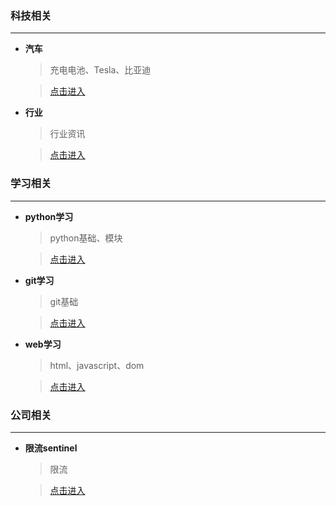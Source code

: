 ### 科技相关

------
- **汽车**

  > 充电电池、Tesla、比亚迪
   
  > [点击进入](https://github.com/mingren135/infos/tree/master/science/motor-car.md)

- **行业**

  > 行业资讯
   
  > [点击进入](https://github.com/mingren135/infos/tree/master/science/industry-info.md)
  
### 学习相关

------
- **python学习**

  > python基础、模块
   
  > [点击进入](https://github.com/mingren135/infos/tree/master/study/python.md)

- **git学习**

  > git基础
   
  > [点击进入](https://github.com/mingren135/infos/tree/master/study/git.md)
  
- **web学习**

  > html、javascript、dom
   
  > [点击进入](https://github.com/mingren135/infos/tree/master/study/web.md)
  
### 公司相关

------
- **限流sentinel**

  > 限流
   
  > [点击进入](http://gitlab.alibaba-inc.com/middleware-asp/sentinel/wikis/home)
  
  
  
  
  
